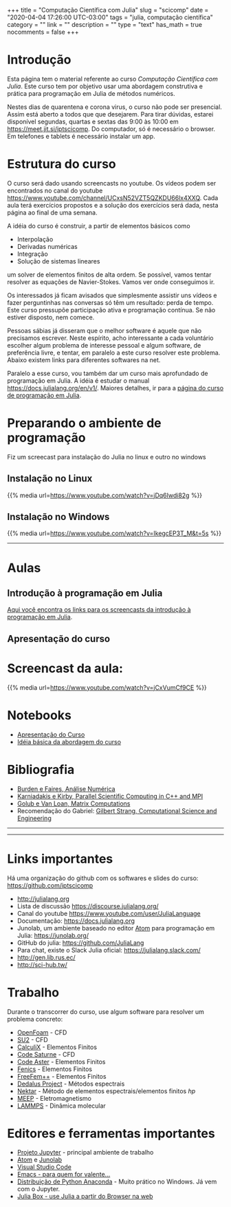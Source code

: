 +++
title = "Computação Científica com Julia"
slug = "scicomp"
date = "2020-04-04 17:26:00 UTC-03:00"
tags = "julia, computação científica"
category = ""
link = ""
description = ""
type = "text"
has_math = true
nocomments = false
+++

# Introdução

Esta página tem o material referente ao curso _Computação Científica com Julia_. Este curso tem por objetivo usar uma abordagem construtiva e prática para programação em Julia de métodos numéricos.

Nestes dias de quarentena e corona virus, o curso não pode ser presencial. Assim está aberto a todos que que desejarem. Para tirar dúvidas, estarei disponível segundas, quartas e sextas das 9:00 às 10:00 em <https://meet.jit.si/iptscicomp>. Do computador, só é necessário o browser. Em telefones e tablets é necessário instalar um app.

# Estrutura do curso

O curso será dado usando screencasts no youtube. Os vídeos podem ser encontrados no canal do youtube <https://www.youtube.com/channel/UCxsN52VZT5QZKDU66lx4XXQ>. Cada aula terá exercícios propostos e a solução dos exercícios será dada, nesta página ao final de uma semana.

A idéia do curso é construir, a partir de elementos básicos como

 * Interpolação
 * Derivadas numéricas
 * Integração
 * Solução de sistemas lineares

um solver de elementos finitos de alta ordem. Se possível, vamos tentar resolver as equações de Navier-Stokes. Vamos ver onde conseguimos ir.

Os interessados já ficam avisados que simplesmente assistir uns vídeos e fazer perguntinhas nas conversas só têm  um resultado: perda de tempo. Este curso pressupõe participação ativa e programação contínua. Se não estiver disposto, nem comece.

Pessoas sábias já disseram que o melhor software é aquele que não precisamos escrever. Neste espírito, acho interessante a cada voluntário escolher algum problema de interesse pessoal e algum software, de preferência livre, e tentar, em paralelo a este curso resolver este problema. Abaixo existem links para diferentes softwares na net.

Paralelo a esse curso, vou também dar um curso mais aprofundado de programação em Julia. A idéia é estudar o manual <https://docs.julialang.org/en/v1/>. Maiores detalhes, ir para a [página do curso de programação em Julia](../julia).

# Preparando o ambiente de programação

Fiz um screecast para instalação do Julia no linux e outro no windows

## Instalação no Linux

 {{% media url=https://www.youtube.com/watch?v=jDq6Iwdi82g %}}


## Instalação no Windows

 {{% media url=https://www.youtube.com/watch?v=IkegcEP3T_M&t=5s %}}

-------
# Aulas

## Introdução à programação em Julia

[Aqui você encontra os links para os screencasts da introdução à programação em Julia](../posts/intro-to-julia).

## Apresentação do curso

# Screencast da aula:

{{% media url=https://www.youtube.com/watch?v=jCxVumCf9CE %}}

# Notebooks

 * [Apresentação do Curso](../sci-comp/apresentacao)
 * [Idéia básica da abordagem do curso](../sci-comp/000-ideia-basica)



# Bibliografia

 * [Burden e Faires, Análise Numérica](https://www.amazon.com.br/An%C3%A1lise-num%C3%A9rica-Richard-Burden/dp/8522123403/ref=sr_1_1?__mk_pt_BR=%C3%85M%C3%85%C5%BD%C3%95%C3%91&keywords=Burden+Faires&qid=1553869210&s=gateway&sr=8-1-spell)
 * [Karniadakis e Kirby, Parallel Scientific Computing in C++ and MPI](https://www.amazon.com.br/Parallel-Scientific-Computing-MPI-Implementation-ebook/dp/B00FF76QD8/ref=sr_1_fkmrnull_1?__mk_pt_BR=%C3%85M%C3%85%C5%BD%C3%95%C3%91&keywords=Karniadakis+Parallel+Scientific&qid=1553869244&s=gateway&sr=8-1-fkmrnull)
 * [Golub e Van Loan, Matrix Computations](https://www.amazon.com.br/Computations-Hopkins-Studies-Mathematical-Sciences-ebook/dp/B00BD2DVIC/ref=sr_1_fkmr1_1?__mk_pt_BR=%C3%85M%C3%85%C5%BD%C3%95%C3%91&keywords=Golub+Van+Load&qid=1553869321&s=gateway&sr=8-1-fkmr1)
 * Recomendação do Gabriel: [Gilbert Strang, Computational Science and Engineering](https://www.amazon.com.br/Computational-Science-Engineering-Gilbert-Strang/dp/0961408812/ref=sr_1_fkmrnull_5?__mk_pt_BR=%C3%85M%C3%85%C5%BD%C3%95%C3%91&keywords=Computational+Science+and+Engineering+strang&qid=1553869616&s=gateway&sr=8-5-fkmrnull)

-------





------
 
# Links importantes

Há uma organização do github com os softwares e slides do curso: <https://github.com/iptscicomp>

 * <http://julialang.org>
 * Lista de discussão <https://discourse.julialang.org/>
 * Canal do youtube <https://www.youtube.com/user/JuliaLanguage>
 * Documentação: <https://docs.julialang.org>
 * Junolab, um ambiente baseado no editor [Atom](https://atom.io) para programação em Julia: <https://junolab.org/>
 * GitHub do julia: <https://github.com/JuliaLang>
 * Para chat, existe o Slack Julia oficial: <https://julialang.slack.com/>
 * <http://gen.lib.rus.ec/>
 * <http://sci-hub.tw/>
 
# Trabalho

 Durante o transcorrer do curso, use algum software para resolver um problema concreto:
 
 * [OpenFoam](https://www.openfoam.com/) - CFD
 * [SU2](https://su2code.github.io/) - CFD
 * [CalculiX](http://www.calculix.de/) - Elementos Finitos
 * [Code Saturne](https://www.code-saturne.org/) - CFD
 * [Code Aster](https://www.code-aster.org/) - Elementos Finitos
 * [Fenics](https://fenicsproject.org/) - Elementos Finitos
 * [FreeFem++](https://freefem.org/) - Elementos Finitos
 * [Dedalus Project](http://dedalus-project.org/) - Métodos espectrais
 * [Nektar](https://www.nektar.info/) - Método de elementos espectrais/elementos finitos _hp_
 * [MEEP](https://meep.readthedocs.io/en/latest/) - Eletromagnetismo
 * [LAMMPS](https://lammps.sandia.gov/) - Dinâmica molecular
 

# Editores e ferramentas importantes

 * [Projeto Jupyter](https://jupyter.org/) - principal ambiente de trabalho
 * [Atom](http://atom.io) e [Junolab](http://junolab.org)
 * [Visual Studio Code](https://code.visualstudio.com/)
 * [Emacs - para quem for valente...](https://www.gnu.org/software/emacs/)
 * [Distribuição de Python Anaconda](https://www.anaconda.com/distribution/) - Muito prático no Windows. Já vem com o Jupyter.
 * [Julia Box - use Julia a partir do Browser na web](https://juliabox.com/)
 
